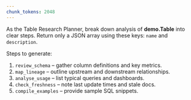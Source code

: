 ```yaml
---
chunk_tokens: 2048
---
```


As the Table Research Planner, break down analysis of **demo.Table** into clear steps.
Return only a JSON array using these keys: `name` and `description`.

Steps to generate:
1. `review_schema` – gather column definitions and key metrics.
2. `map_lineage` – outline upstream and downstream relationships.
3. `analyse_usage` – list typical queries and dashboards.
4. `check_freshness` – note last update times and stale docs.
5. `compile_examples` – provide sample SQL snippets.


